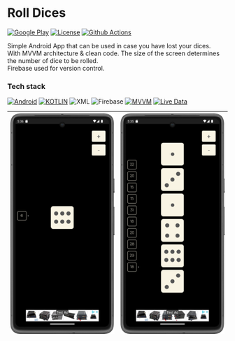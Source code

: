 Roll Dices
=====

[![Google Play](https://img.shields.io/badge/Google_Play-grey?style=none&logo=google-play&logoColor=cyan)](https://play.google.com/store/apps/details?id=com.endcodev.roll_dices)
[![License](https://img.shields.io/badge/License-MIT-blue.svg)](https://github.com/EndikaCo/app_roll_dices/LICENSE)
[![Github Actions](https://github.com/EndikaCo/app_roll_dices/actions/workflows/testing.yml/badge.svg)]()

Simple Android App that can be used in case you have lost your dices.  
With MVVM architecture & clean code.
The size of the screen determines the number of dice to be rolled.  
Firebase used for version control.

### Tech stack
[![Android](https://img.shields.io/badge/Android-grey?style=&logo=android&logoColor=green)](https://www.android.com/)
[![KOTLIN](https://img.shields.io/badge/Kotlin-grey?style=none&logo=Kotlin&logoColor=-5C2D91)](https://kotlinlang.org/)
![XML](https://img.shields.io/badge/</>%20xml-blue.svg?style=&logo=xml&logoColor=white)
![Firebase](https://img.shields.io/badge/-Firebase-grey?style=&logo=Firebase)
[![MVVM](https://img.shields.io/badge/MVVM-orange?style=&logo=)]()
[![Live Data](https://img.shields.io/badge/Live_Data-grey?style=&logo=)]()

| ![img.png](images/1.png)| ![img.png](images/2.png) |
|-------------------------|--------------------------|